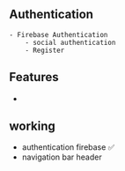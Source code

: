## Authentication

    - Firebase Authentication
        - social authentication
        - Register

## Features

-

## working

- authentication firebase ✅
- navigation bar header
